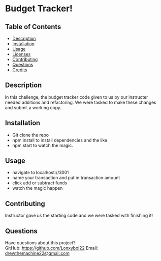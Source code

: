 # Budget Tracker!


## Table of Contents

- [Description](#description)
- [Installation](#installation)
- [Usage](#usage)
- [Licenses](#licenses)
- [Contributing](#contributing)
- [Questions](#questions)
- [Credits](#credits)

## Description

In this challenge, the budget tracker code given to us by our instructer needed additions and refactoring. We were tasked to make these changes and submit a working copy. 

## Installation

- Git clone the repo
- npm install to install dependencies and the like
- npm start to watch the magic.

## Usage

- navigate to localhost://3001
- name your transaction and put in transaction amount
- click add or subtract funds
- watch the magic happen

## Contributing

Instructor gave us the starting code and we were tasked with finishing it!

## Questions

Have questions about this project?  
 GitHub: https://github.com/Lonxyboi22 
 Email: drewthemachine22@gmail.com


